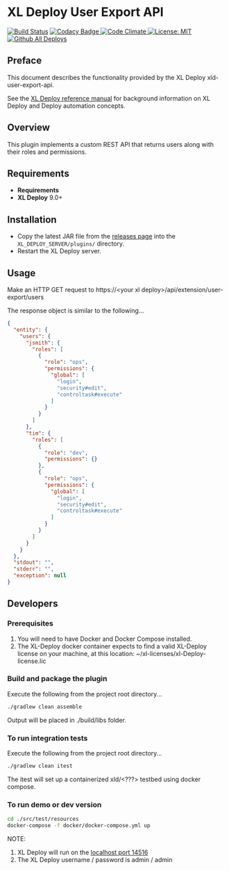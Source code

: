 # XL Deploy User Export API

[![Build Status][xld-user-export-api-travis-image]][xld-user-export-api-travis-url]
[![Codacy Badge][xld-user-export-api-codacy-image] ][xld-user-export-api-codacy-url]
[![Code Climate][xld-user-export-api-code-climate-image] ][xld-user-export-api-code-climate-url]
[![License: MIT][xld-user-export-api-license-image]][xld-user-export-api-license-url]
[![Github All Deploys][xld-user-export-api-downloads-image]]()

## Preface

This document describes the functionality provided by the XL Deploy xld-user-export-api.

See the [XL Deploy reference manual](https://docs.xebialabs.com/xl-Deploy) for background information on XL Deploy and Deploy automation concepts.  

## Overview

This plugin implements a custom REST API that returns users along with their roles and permissions.

## Requirements

* **Requirements**
*  **XL Deploy**   9.0+

## Installation

* Copy the latest JAR file from the [releases page](https://github.com/xebialabs-community/xld-user-export-api/Deploys) into the `XL_DEPLOY_SERVER/plugins/` directory.
* Restart the XL Deploy server.

## Usage

Make an HTTP GET request to https://\<your xl deploy\>/api/extension/user-export/users

The response object is similar to the following...  

```json
{
  "entity": {
    "users": {
      "jsmith": {
        "roles": [
          {
            "role": "ops",
            "permissions": {
              "global": [
                "login",
                "security#edit",
                "controltask#execute"
              ]
            }
          }
        ]
      },
      "tim": {
        "roles": [
          {
            "role": "dev",
            "permissions": {}
          },
          {
            "role": "ops",
            "permissions": {
              "global": [
                "login",
                "security#edit",
                "controltask#execute"
              ]
            }
          }
        ]
      }
    }
  },
  "stdout": "",
  "stderr": "",
  "exception": null
}
```

## Developers

### Prerequisites

1. You will need to have Docker and Docker Compose installed.
2. The XL-Deploy docker container expects to find a valid XL-Deploy license on your machine, at this location: ~/xl-licenses/xl-Deploy-license.lic

### Build and package the plugin

Execute the following from the project root directory...

```bash
./gradlew clean assemble
```

Output will be placed in ./build/libs folder.

### To run integration tests

Execute the following from the project root directory...

```bash
./gradlew clean itest
```

The itest will set up a containerized xld/\<???\> testbed using docker compose.

### To run demo or dev version

```bash
cd ./src/test/resources
docker-compose -f docker/docker-compose.yml up
```

NOTE:

1. XL Deploy will run on the [localhost port 14516](http://localhost:14516/)
2. The XL Deploy username / password is admin / admin

[xld-user-export-api-travis-image]: https://travis-ci.org/xebialabs-community/xld-user-export-api.svg?branch=master
[xld-user-export-api-travis-url]: https://travis-ci.org/xebialabs-community/xld-user-export-api

[xld-user-export-api-codacy-image]: https://api.codacy.com/project/badge/Grade/88dec34743b84dac8f9aaaa665a99207
[xld-user-export-api-codacy-url]: https://www.codacy.com/app/ladamato/xld-user-export-api

[xld-user-export-api-code-climate-image]: https://codeclimate.com/github/xebialabs-community/xld-user-export-api/badges/gpa.svg
[xld-user-export-api-code-climate-url]: https://codeclimate.com/github/xebialabs-community/xld-user-export-api

[xld-user-export-api-license-image]: https://img.shields.io/badge/License-MIT-yellow.svg
[xld-user-export-api-license-url]: https://opensource.org/licenses/MIT
[xld-user-export-api-downloads-image]: https://img.shields.io/github/downloads/xebialabs-community/xld-user-export-api/total.svg
